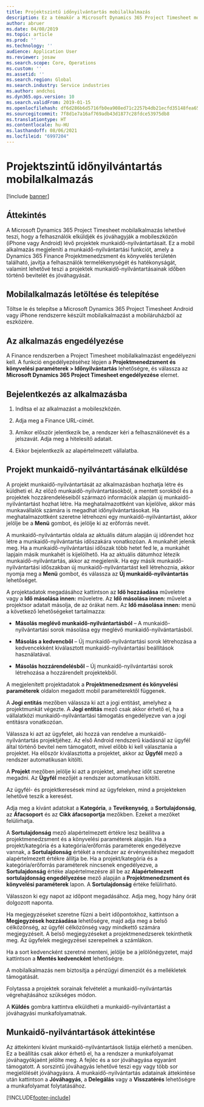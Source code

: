 ```yaml
---
title: Projektszintű időnyilvántartás mobilalkalmazás
description: Ez a témakör a Microsoft Dynamics 365 Project Timesheet mobilalkalmazással kapcsolatban tartalmaz információkat. A Projektszintű időnyilvántartás mobilalkalmazás lehetővé teszi, hogy a felhasználók elküldjék és jóváhagyják a mobileszközön lévő projektek munkaidő-nyilvántartásait.
author: abruer
ms.date: 04/08/2019
ms.topic: article
ms.prod: ''
ms.technology: ''
audience: Application User
ms.reviewer: josaw
ms.search.scope: Core, Operations
ms.custom: ''
ms.assetid: ''
ms.search.region: Global
ms.search.industry: Service industries
ms.author: andchoi
ms.dyn365.ops.version: 10
ms.search.validFrom: 2019-01-15
ms.openlocfilehash: df6d286b6d5716fb0ea908ed71c2257b4db21ecfd35148fea65dfd96e058ac9a
ms.sourcegitcommit: 7f8d1e7a16af769adb43d1877c28fdce53975db8
ms.translationtype: HT
ms.contentlocale: hu-HU
ms.lasthandoff: 08/06/2021
ms.locfileid: "6997204"
---
```

# <a name="project-timesheet-mobile-application"></a>Projektszintű időnyilvántartás mobilalkalmazás

[!include [banner](../includes/banner.md)]

## <a name="overview"></a>Áttekintés

A Microsoft Dynamics 365 Project Timesheet mobilalkalmazás lehetővé teszi, hogy a felhasználók elküldjék és jóváhagyják a mobileszközön (iPhone vagy Android) lévő projektek munkaidő-nyilvántartásait. Ez a mobil alkalmazás megjeleníti a munkaidő-nyilvántartási funkciót, amely a Dynamics 365 Finance Projektmenedzsment és könyvelés területén található, javítja a felhasználók termelékenységét és hatékonyságát, valamint lehetővé teszi a projektek munkaidő-nyilvántartásainak időben történő bevitelét és jóváhagyását.

## <a name="download-and-install-the-mobile-app"></a>Mobilalkalmazás letöltése és telepítése

Töltse le és telepítse a Microsoft Dynamics 365 Project Timesheet Android vagy iPhone rendszerre készült mobilalkalmazást a mobiláruházból az eszközére.

## <a name="enable-the-app"></a>Az alkalmazás engedélyezése 

A Finance rendszerben a Project Timesheet mobilalkalmazást engedélyezni kell. A funkció engedélyezéséhez lépjen a **Projektmenedzsment és könyvelési paraméterek \> Időnyilvántartás** lehetőségre, és válassza az **Microsoft Dynamics 365 Project Timesheet engedélyezése** elemet.

## <a name="sign-in-to-the-app"></a>Bejelentkezés az alkalmazásba

1.  Indítsa el az alkalmazást a mobileszközén.

2.  Adja meg a Finance URL-címét.

3.  Amikor először jelentkezik be, a rendszer kéri a felhasználónevét és a jelszavát. Adja meg a hitelesítő adatait.

4.  Ekkor bejelentkezik az alapértelmezett vállalatba.

## <a name="submit-a-project-timesheet"></a>Projekt munkaidő-nyilvántartásának elküldése

A projekt munkaidő-nyilvántartását az alkalmazásban hozhatja létre és küldheti el. Az előző munkaidő-nyilvántartásokból, a mentett sorokból és a projektek hozzárendeléseiből származó információk alapján új munkaidő-nyilvántartást hozhat létre. Ha meghatalmazottként van kijelölve, akkor más munkavállalók számára is megadhat időnyilvántartásokat. Ha meghatalmazottként szeretne létrehozni egy munkaidő-nyilvántartást, akkor jelölje be a **Menü** gombot, és jelölje ki az erőforrás nevét.

A munkaidő-nyilvántartás oldala az aktuális dátum alapján új időrendet hoz létre a munkaidő-nyilvántartás időszakára vonatkozóan. A munkahét jelenik meg. Ha a munkaidő-nyilvántartási időszak több hetet fed le, a munkahét lapjain másik munkahét is kijelölhető.
Ha az aktuális dátumhoz létezik munkaidő-nyilvántartás, akkor az megjelenik. Ha egy másik munkaidő-nyilvántartási időszakban új munkaidő-nyilvántartást kell létrehoznia, akkor nyomja meg a **Menü** gombot, és válassza az **Új munkaidő-nyilvántartás** lehetőséget.

A projektadatok megadásához kattintson az **Idő hozzáadása** műveletre vagy a **Idő másolása innen:** műveletre. Az **Idő másolása innen:** művelet a projektsor adatait másolja, de az órákat nem. Az **Idő másolása innen:** menü a következő lehetőségeket tartalmazza:

- **Másolás meglévő munkaidő-nyilvántartásból** – A munkaidő-nyilvántartási sorok másolása egy meglévő munkaidő-nyilvántartásból.

- **Másolás a kedvencből** – Új munkaidő-nyilvántartási sorok létrehozása a kedvencekként kiválasztott munkaidő-nyilvántartási beállítások használatával.

- **Másolás hozzárendelésből** – Új munkaidő-nyilvántartási sorok létrehozása a hozzárendelt projektekből.

A megjelenített projektadatok a **Projektmenedzsment és könyvelési paraméterek** oldalon megadott mobil paraméterektől függenek.

A **Jogi entitás** mezőben válassza ki azt a jogi entitást, amelyhez a projektmunkát végezte. A **Jogi entitás** mező csak akkor érhető el, ha a vállalatközi munkaidő-nyilvántartási támogatás engedélyezve van a jogi entitásra vonatkozóan.

Válassza ki azt az ügyfelet, aki hozzá van rendelve a munkaidő-nyilvántartás projektjéhez. Az első Android rendszerű kiadásnál az ügyfél által történő bevitel nem támogatott, mivel előbb ki kell választania a projektet. Ha először kiválasztotta a projektet, akkor az **Ügyfél** mező a rendszer automatikusan kitölti.

A **Projekt** mezőben jelölje ki azt a projektet, amelyhez időt szeretne megadni. Az **Ügyfél** mezőjét a rendszer automatikusan kitölti.

Az ügyfél- és projektkeresések mind az ügyfeleken, mind a projekteken lehetővé teszik a keresést.

Adja meg a kívánt adatokat a **Kategória**, a **Tevékenység**, a **Sortulajdonság**, az **Áfacsoport** és az **Cikk áfacsoportja** mezőkben. Ezeket a mezőket felülírhatja.

A **Sortulajdonság** mező alapértelmezett értékre lesz beállítva a projektmenedzsment és a könyvelési paraméterek alapján. Ha a projekt/kategória és a kategória/erőforrás paraméterek engedélyezve vannak, a **Sortulajdonság** értékét a rendszer az érvényesítéshez megadott alapértelmezett értékre állítja be. Ha a projekt/kategória és a kategória/erőforrás paraméterek nincsenek engedélyezve, a **Sortulajdonság** értéke alapértelmezésre áll be az **Alapértelmezett sortulajdonság engedélyezése** mező alapján a **Projektmenedzsment és könyvelési paraméterek** lapon. A **Sortulajdonság** értéke felülírható.

Válasszon ki egy napot az időpont megadásához. Adja meg, hogy hány órát dolgozott naponta.

Ha megjegyzéseket szeretne fűzni a beírt időpontokhoz, kattintson a **Megjegyzések hozzáadása** lehetőségre, majd adja meg a belső célközönség, az ügyfél célközönség vagy mindkettő számára megjegyzéseit.
A belső megjegyzéseket a projektmenedzserek tekinthetik meg. Az ügyfelek megjegyzései szerepelnek a számlákon.

Ha a sort kedvencként szeretné menteni, jelölje be a jelölőnégyzetet, majd kattintson a **Mentés kedvencként** lehetőségre.

A mobilalkalmazás nem biztosítja a pénzügyi dimenziót és a mellékletek támogatását.

Folytassa a projektek sorainak felvételét a munkaidő-nyilvántartás végrehajtásához szükséges módon.

A **Küldés** gombra kattintva elküldheti a munkaidő-nyilvántartást a jóváhagyási munkafolyamatnak.

## <a name="review-timesheets"></a>Munkaidő-nyilvántartások áttekintése

Az áttekinteni kívánt munkaidő-nyilvántartások listája elérhető a menüben. Ez a beállítás csak akkor érhető el, ha a rendszer a munkafolyamat jóváhagyókjaént jelölte meg. A fejléc és a sor jóváhagyása egyaránt támogatott. A sorszintű jóváhagyás lehetővé teszi egy vagy több sor megjelölését jóváhagyásra. A munkaidő-nyilvántartás adatainak áttekintése után kattintson a **Jóváhagyás**, a **Delegálás** vagy a **Visszatérés** lehetőségre a munkafolyamat folytatásához.


[!INCLUDE[footer-include](../includes/footer-banner.md)]